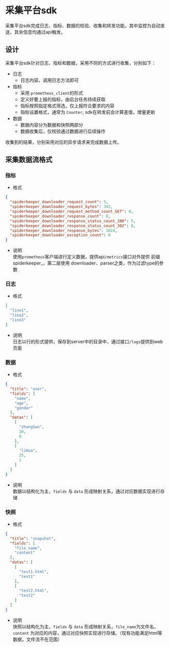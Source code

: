 # 采集平台sdk

采集平台sdk完成日志、指标、数据的校验、收集和转发功能。其中监控为自动发送，其余信息均通过api触发。

## 设计

采集平台sdk针对日志、指标和数据，采用不同的方式进行收集，分别如下：

- 日志
    - 日志内容，调用日志方法即可
- 指标
    - 采用 `prometheus_client`的形式
    - 定义好要上报的指标，由后台任务持续获取
    - 指标按照指定格式筛选，仅上报符合要求的内容
    - 指标设置格式，通常为 `Counter`, sdk在转发前会计算差值，增量更新
- 数据
    - 数据内容分为数据和快照两部分
    - 数据收集后，仅校验通过数据进行后续操作

收集到的结果，分别采用对应的异步请求来完成数据上传。

## 采集数据流格式

### 指标

- 格式

```json
{
  "spiderkeeper_downloader_request_count": 5,
  "spiderkeeper_downloader_request_bytes": 342,
  "spiderkeeper_downloader_request_method_count_GET": 0,
  "spiderkeeper_downloader_response_count": 0,
  "spiderkeeper_downloader_response_status_count_200": 5,
  "spiderkeeper_downloader_response_status_count_302": 0,
  "spiderkeeper_downloader_response_bytes": 1024,
  "spiderkeeper_downloader_exception_count": 0
}
```

- 说明  
  使用`prometheus`客户端进行定义数据，提供api`/metrics`接口对外提供
  前缀 spiderkeeper_，第二层使用 downloader、parser之类，作为过滤type的参数

### 日志

- 格式

```json
[
  "line1",
  "line2",
  "line3"
]
```

- 说明  
  日志以行的形式提供，保存到server中的目录中，通过接口`/logs`提供到web页面

### 数据

- 格式

```json
{
  "title": "user",
  "fields": [
    "name",
    "age",
    "gender"
  ],
  "datas": [
    [
      "zhangSan",
      10,
      0
    ],
    [
      "liHua",
      25,
      1
    ]
  ]
}
```

- 说明  
  数据以结构化为主，`fields` 与 `data` 形成映射关系，通过对应数据实现进行存储

### 快照

- 格式

```json
{
  "title": "snapshot",
  "fields": [
    "file_name",
    "content"
  ],
  "datas": [
    [
      "test1.html",
      "test1"
    ],
    [
      "test2.html",
      "test2"
    ]
  ]
}
```

- 说明  
  快照以结构化为主，`fields` 与 `data` 形成映射关系，`file_name`为文件名，`content`
  为对应的内容，通过对应快照实现进行存储。（现有功能满足html等数据，文件流不在范围）
